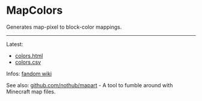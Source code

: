 # MapColors

Generates map-pixel to block-color mappings.

---

Latest:
- [colors.html](https://github.com/nothub/MapColors/releases/latest/download/colors.html)
- [colors.csv](https://github.com/nothub/MapColors/releases/latest/download/colors.csv)

Infos: [fandom wiki](https://minecraft.fandom.com/wiki/Map_item_format#Map_colors)

See also: [github.com/nothub/mapart](https://github.com/nothub/mapart) - A tool to fumble around with Minecraft map files.
